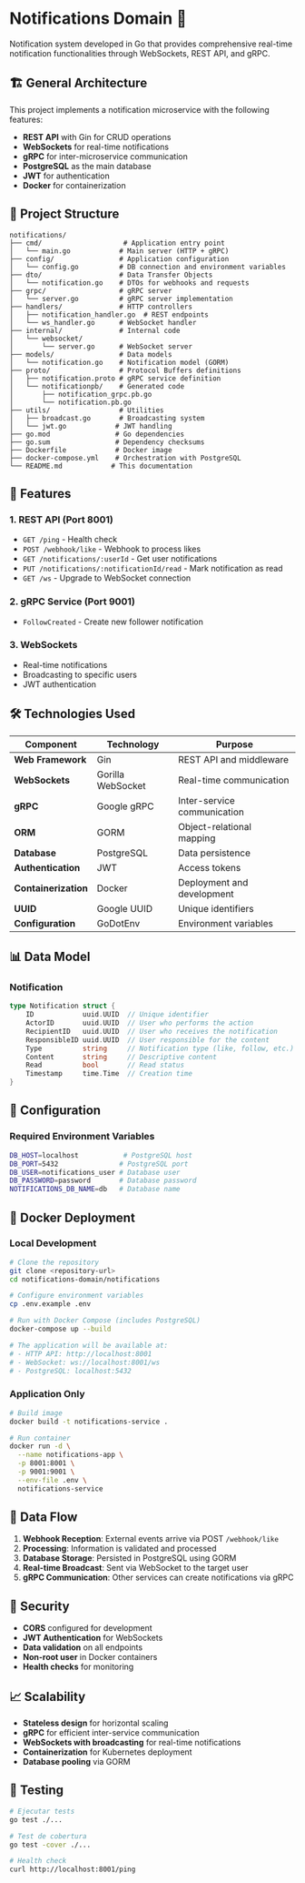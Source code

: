 # Notifications Domain 🔔

Notification system developed in Go that provides comprehensive real-time notification functionalities through WebSockets, REST API, and gRPC.

## 🏗️ General Architecture

This project implements a notification microservice with the following features:

- **REST API** with Gin for CRUD operations
- **WebSockets** for real-time notifications
- **gRPC** for inter-microservice communication
- **PostgreSQL** as the main database
- **JWT** for authentication
- **Docker** for containerization

## 📁 Project Structure

```
notifications/
├── cmd/                    # Application entry point
│   └── main.go            # Main server (HTTP + gRPC)
├── config/                # Application configuration
│   └── config.go          # DB connection and environment variables
├── dto/                   # Data Transfer Objects
│   └── notification.go    # DTOs for webhooks and requests
├── grpc/                  # gRPC server
│   └── server.go          # gRPC server implementation
├── handlers/              # HTTP controllers
│   ├── notification_handler.go  # REST endpoints
│   └── ws_handler.go      # WebSocket handler
├── internal/              # Internal code
│   └── websocket/
│       └── server.go      # WebSocket server
├── models/                # Data models
│   └── notification.go    # Notification model (GORM)
├── proto/                 # Protocol Buffers definitions
│   ├── notification.proto # gRPC service definition
│   └── notificationpb/    # Generated code
│       ├── notification_grpc.pb.go
│       └── notification.pb.go
├── utils/                 # Utilities
│   ├── broadcast.go       # Broadcasting system
│   └── jwt.go            # JWT handling
├── go.mod                # Go dependencies
├── go.sum                # Dependency checksums
├── Dockerfile            # Docker image
├── docker-compose.yml    # Orchestration with PostgreSQL
└── README.md            # This documentation
```

## 🚀 Features

### 1. REST API (Port 8001)
- `GET /ping` - Health check
- `POST /webhook/like` - Webhook to process likes
- `GET /notifications/:userId` - Get user notifications
- `PUT /notifications/:notificationId/read` - Mark notification as read
- `GET /ws` - Upgrade to WebSocket connection

### 2. gRPC Service (Port 9001)
- `FollowCreated` - Create new follower notification

### 3. WebSockets
- Real-time notifications
- Broadcasting to specific users
- JWT authentication

## 🛠️ Technologies Used

| Component | Technology | Purpose |
|-----------|------------|---------|
| **Web Framework** | Gin | REST API and middleware |
| **WebSockets** | Gorilla WebSocket | Real-time communication |
| **gRPC** | Google gRPC | Inter-service communication |
| **ORM** | GORM | Object-relational mapping |
| **Database** | PostgreSQL | Data persistence |
| **Authentication** | JWT | Access tokens |
| **Containerization** | Docker | Deployment and development |
| **UUID** | Google UUID | Unique identifiers |
| **Configuration** | GoDotEnv | Environment variables |

## 📊 Data Model

### Notification
```go
type Notification struct {
    ID            uuid.UUID  // Unique identifier
    ActorID       uuid.UUID  // User who performs the action
    RecipientID   uuid.UUID  // User who receives the notification
    ResponsibleID uuid.UUID  // User responsible for the content
    Type          string     // Notification type (like, follow, etc.)
    Content       string     // Descriptive content
    Read          bool       // Read status
    Timestamp     time.Time  // Creation time
}
```

## 🔧 Configuration

### Required Environment Variables
```bash
DB_HOST=localhost           # PostgreSQL host
DB_PORT=5432               # PostgreSQL port
DB_USER=notifications_user # Database user
DB_PASSWORD=password       # Database password
NOTIFICATIONS_DB_NAME=db   # Database name
```

## 🐳 Docker Deployment

### Local Development
```bash
# Clone the repository
git clone <repository-url>
cd notifications-domain/notifications

# Configure environment variables
cp .env.example .env

# Run with Docker Compose (includes PostgreSQL)
docker-compose up --build

# The application will be available at:
# - HTTP API: http://localhost:8001
# - WebSocket: ws://localhost:8001/ws
# - PostgreSQL: localhost:5432
```

### Application Only
```bash
# Build image
docker build -t notifications-service .

# Run container
docker run -d \
  --name notifications-app \
  -p 8001:8001 \
  -p 9001:9001 \
  --env-file .env \
  notifications-service
```

## 📡 Data Flow

1. **Webhook Reception**: External events arrive via POST `/webhook/like`
2. **Processing**: Information is validated and processed
3. **Database Storage**: Persisted in PostgreSQL using GORM
4. **Real-time Broadcast**: Sent via WebSocket to the target user
5. **gRPC Communication**: Other services can create notifications via gRPC

## 🔐 Security

- **CORS** configured for development
- **JWT Authentication** for WebSockets
- **Data validation** on all endpoints
- **Non-root user** in Docker containers
- **Health checks** for monitoring

## 📈 Scalability

- **Stateless design** for horizontal scaling
- **gRPC** for efficient inter-service communication
- **WebSockets with broadcasting** for real-time notifications
- **Containerization** for Kubernetes deployment
- **Database pooling** via GORM

## 🧪 Testing

```bash
# Ejecutar tests
go test ./...

# Test de cobertura
go test -cover ./...

# Health check
curl http://localhost:8001/ping
```
